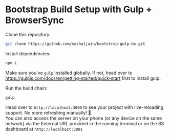 # Bootstrap Build Setup with Gulp + BrowserSync

Clone this repository:

```sh
git clone https://github.com/seshaljain/bootstrap-gulp-bs.git
```

Install dependencies:

```sh
npm i
```

Make sure you've `gulp` installed globally. If not, head over to 
https://gulpjs.com/docs/en/getting-started/quick-start first to install gulp. 

Run the build chain:

```sh
gulp
```

Head over to `http://localhost:3000` to see your project with live-reloading support. No more refreshing manually! :tada:  
You can also access the server on your phone (or any device on the same network) via the External URL provided in the running terminal or on the BS dashboard at `http://localhost:3001`
